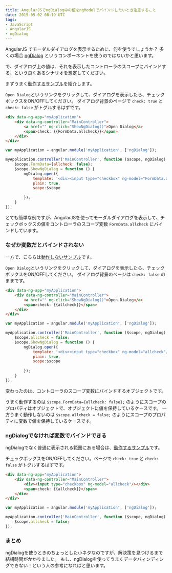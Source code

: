 ```yaml
---
title: AngularJSでngDialog中の値をngModelでバインドしたいとき注意すること
date: 2015-05-02 08:19 UTC
tags:
- JavaScript
- AngularJS
- ngDialog
---
```


AngularJS でモーダルダイアログを表示するために、何を使うでしょうか？
多くの場合 [ngDialog](https://github.com/likeastore/ngDialog) というコンポーネントを使うのではないかと思います。

で、ダイアログ上の値は、それを表示したコントローラのスコープにバインドする、という良くあるシナリオを想定してください。

まずうまく[動作するサンプル](https://jsfiddle.net/sizuhiko/ox73fktc/1/)を紹介します。

`Open Dialog`というリンクをクリックして、ダイアログを表示したら、チェックボックスをON/OFFしてください。
ダイアログ背景のページで `check: true` と `check: false` がトグルするはずです。

```html
<div data-ng-app="myApplication">
    <div data-ng-controller="MainController">
		<a href="" ng-click="ShowNgDialog()">Open Dialog</a>
        <span>check: {{FormData.allcheck}}</span>
    </div>
</div>
```

```js
var myApplication = angular.module('myApplication', ['ngDialog']);

myApplication.controller('MainController', function ($scope, ngDialog) {
    $scope.FormData={allcheck: false};
    $scope.ShowNgDialog = function () {
        ngDialog.open({            
            template: '<div><input type="checkbox" ng-model="FormData.allcheck"/></div>',
            plain: true,
            scope:$scope
           
        });
    }    
});
```

とても簡単な例ですが、AngularJSを使ってモーダルダイアログを表示して、チェックボックスの値をコントローラのスコープ変数 `FormData.allcheck` にバインドしています。

### なぜか変数だとバインドされない

一方で、こちらは[動作しないサンプル](http://jsfiddle.net/sizuhiko/ox73fktc/2/)です。

`Open Dialog`というリンクをクリックして、ダイアログを表示したら、チェックボックスをON/OFFしてください。
ダイアログ背景のページは `check: false` のままです。

```html
<div data-ng-app="myApplication">
    <div data-ng-controller="MainController">
		<a href="" ng-click="ShowNgDialog()">Open Dialog</a>
        <span>check: {{allcheck}}</span>
    </div>
</div>
```

```js
var myApplication = angular.module('myApplication', ['ngDialog']);

myApplication.controller('MainController', function ($scope, ngDialog) {
    $scope.allcheck = false;
    $scope.ShowNgDialog = function () {
        ngDialog.open({            
            template: '<div><input type="checkbox" ng-model="allcheck"/></div>',
            plain: true,
            scope:$scope
           
        });
    }    
});
```

変わったのは、コントローラのスコープ変数にバインドするオブジェクトです。

うまく動作するのは `$scope.FormData={allcheck: false};` のようにスコープのプロパティはオブジェクトで、オブジェクトに値を保持しているケースです。
一方うまく動作しないのは `$scope.allcheck = false;` のようにスコープのプロパティに変数で値を保持しているケースです。

### ngDialogでなければ変数でバインドできる

ngDialogでなく普通に表示される範囲にある場合は、[動作するサンプル](http://jsfiddle.net/sizuhiko/ox73fktc/3/)です。

チェックボックスをON/OFFしてください。ページで `check: true` と `check: false` がトグルするはずです。

```html
<div data-ng-app="myApplication">
    <div data-ng-controller="MainController">
		<div><input type="checkbox" ng-model="allcheck"/></div>
        <span>check: {{allcheck}}</span>
    </div>
</div>
```

```js
var myApplication = angular.module('myApplication', ['ngDialog']);

myApplication.controller('MainController', function ($scope, ngDialog) {
    $scope.allcheck = false;
});
```

### まとめ

ngDialogを使うときのちょっとした小ネタなのですが、解決策を見つけるまで結構時間がかかりました。
もし、ngDialogを使ってうまくデータバィンディングできない！という人の参考になればと思います。


